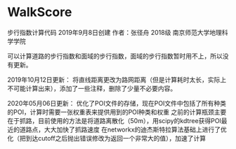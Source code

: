 # WalkScore
步行指数计算代码 2019年9月8日创建
作者：张径舟 2018级 南京师范大学地理科学学院

可以计算道路的步行指数和面域的步行指数，面域的步行指数暂时用不上，所以没有更新。

2019年10月12日更新：
将直线距离更改为路网距离（但是计算耗时太长，实际上不可能计算出来），添加了一些注释，删除了少量不必要内容。

2020年05月06日更新：
  优化了POI文件的存储，现在POI文件中包括了所有种类的POI，计算时需要一张权重表来提供用到的POI种类和权重
  之前的计算瓶颈主要在于抓路，目前使用的方法是将道路离散化（50m），用scipy的kdtree获得POI最近的道路点，大大加快了抓路速度
  在networkx的迪杰斯特拉算法基础上进行了优化（把到达cutoff之后抛出错误修改为返回一个非常大的值），加速了计算
